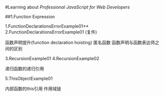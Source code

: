 #Learning about *Professional JavaScript for Web Developers*

##1.Function Expression

1.FunctionDeclarationsErrorExample01**
2.FunctionDeclarationsErrorExample01 (复件)

函数声明提升(function declaration hoisting) 匿名函数 函数声明与函数表达师之间的区别

3.RecursionExample01
4.RecursionExample02

递归函数的递归引用

5.ThisObjectExample01

内部函数的this引用  作用域链